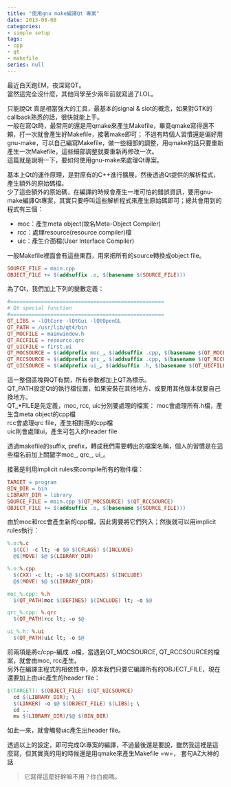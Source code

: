 ```yaml
---
title: "使用gnu make編譯Qt 專案"
date: 2013-08-08
categories:
- simple setup
tags:
- cpp
- qt
- makefile
series: null
---
```


最近白天跑EM，夜深寫QT。  
當然這完全沒什麼，其他同學至少兩年前就寫過了LOL。  

只能說Qt 真是相當強大的工具，最基本的signal & slot的概念，如果對GTK的callback熟悉的話，很快就能上手。   
一般在寫Qt時，最常用的還是用qmake來產生Makefile，畢竟qmake寫得還不賴，打一次就會產生好Makefile，接著make即可；
不過有時個人習慣還是偏好用gnu-make，可以自己編寫Makefile，做一些細部的調整，用qmake的話只要重新產生一次Makefile，這些細部調整就要重新再修改一次。  
這篇就是說明一下，要如何使用gnu-make來處理Qt專案。  
<!--more-->

基本上Qt的運作原理，是對原有的C++進行擴展，然後透過Qt提供的解析程式，產生額外的原始碼檔。  
少了這些額外的原始碼，在編譯的時候會產生一堆可怕的錯誤資訊，要用gnu-make編譯Qt專案，其實只要呼叫這些解析程式來產生原始碼即可；總共會用到的程式有三個：
* moc：產生meta object(故名Meta-Object Compiler)
* rcc：處理resource(resource compiler)檔
* uic：產生介面檔(User Interface Compiler)

一般Makefile裡面會有這些東西，用來把所有的source轉換成object file。  
```makefile
SOURCE_FILE = main.cpp 
OBJECT_FILE += $(addsuffix .o, $(basename $(SOURCE_FILE)))
```
為了Qt，我們加上下列的變數定義：  
```makefile
#==================================================
# Qt special function
#==================================================
QT_LIBS = -lQtCore -lQtGui -lQtOpenGL
QT_PATH = /usr/lib/qt4/bin
QT_MOCFILE = mainwindow.h
QT_RCCFILE = resource.qrc
QT_UICFILE = first.ui
QT_MOCSOURCE = $(addprefix moc_, $(addsuffix .cpp, $(basename $(QT_MOCFILE))))
QT_RCCSOURCE = $(addprefix qrc_, $(addsuffix .cpp, $(basename $(QT_RCCFILE))))
QT_UICSOURCE = $(addprefix ui_, $(addsuffix .h, $(basename $(QT_UICFILE))))
```

這一整個區塊與QT有關，所有參數都加上QT為標示。   
QT\_PATH設定Qt的執行檔位置，如果安裝在其他地方、或要用其他版本就要自己換地方。  
QT\_*FILE是先定義，moc, rcc, uic分別要處理的檔案：
moc會處理所有.h檔，產生含meta object的cpp檔  
rcc會處理qrc file，產生相對應的cpp檔  
uic則會處理ui，產生可包入的header file  

透過makefile的suffix, prefix，轉成我們需要轉出的檔案名稱，個人的習慣是在這些檔名前加上關鍵字moc\_, qrc\_, ui\_。  

接著是利用implicit rules來compile所有的物件檔：  
```makefile
TARGET = program
BIN_DIR = bin
LIBRARY_DIR = library
SOURCE_FILE = main.cpp $(QT_MOCSOURCE) $(QT_RCCSOURCE)
OBJECT_FILE += $(addsuffix .o, $(basename $(SOURCE_FILE)))
```

由於moc和rcc會產生新的cpp檔，因此需要將它們列入；然後就可以用implicit rules執行：  

```makefile
%.o:%.c
  $(CC) -c lt; -o $@ $(CFLAGS) $(INCLUDE)
  @$(MOVE) $@ $(LIBRARY_DIR)

%.o:%.cpp
  $(CXX) -c lt; -o $@ $(CXXFLAGS) $(INCLUDE)
  @$(MOVE) $@ $(LIBRARY_DIR)

moc_%.cpp: %.h 
  $(QT_PATH)moc $(DEFINES) $(INCLUDE) lt; -o $@

qrc_%.cpp: %.qrc
  $(QT_PATH)rcc lt; -o $@

ui_%.h: %.ui
  $(QT_PATH)uic lt; -o $@
```

前兩項是將c/cpp-編成 .o檔，當遇到QT\_MOCSOURCE, QT\_RCCSOURCE的檔案，就會由moc, rcc產生。   
另外在編譯主程式的相依性中，原本我們只要它編譯所有的OBJECT\_FILE，現在還要加上由uic產生的header file：   
```makefile
$(TARGET): $(OBJECT_FILE) $(QT_UICSOURCE)
  cd $(LIBRARY_DIR); \
  $(LINKER) -o $@ $(OBJECT_FILE) $(LIBS); \
  cd ..
  mv $(LIBRARY_DIR)/$@ $(BIN_DIR)
```

如此一來，就會觸發uic產生出header file。   

透過以上的設定，即可完成Qt專案的編譯，不過最後還是要說，雖然我這裡是這麼寫，但其實真的用的時候還是用qmake來產生Makefile =w=，
套句AZ大神的話

> 它寫得這麼好幹嘛不用？你白痴嗎。